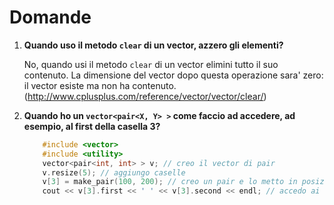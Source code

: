 # Domande

1. **Quando uso il metodo `clear` di un vector, azzero gli elementi?**

	No, quando usi il metodo `clear` di un vector elimini tutto il suo contenuto. La dimensione del vector dopo questa operazione sara' zero: il vector esiste ma non ha contenuto.
	(http://www.cplusplus.com/reference/vector/vector/clear/)

2. **Quando ho un `vector<pair<X, Y> >` come faccio ad accedere, ad esempio, al first della casella 3?**

	```c++
		#include <vector>
		#include <utility>
		vector<pair<int, int> > v; // creo il vector di pair
		v.resize(5); // aggiungo caselle
		v[3] = make_pair(100, 200); // creo un pair e lo metto in posizione 3
		cout << v[3].first << ' ' << v[3].second << endl; // accedo ai valori
	```

